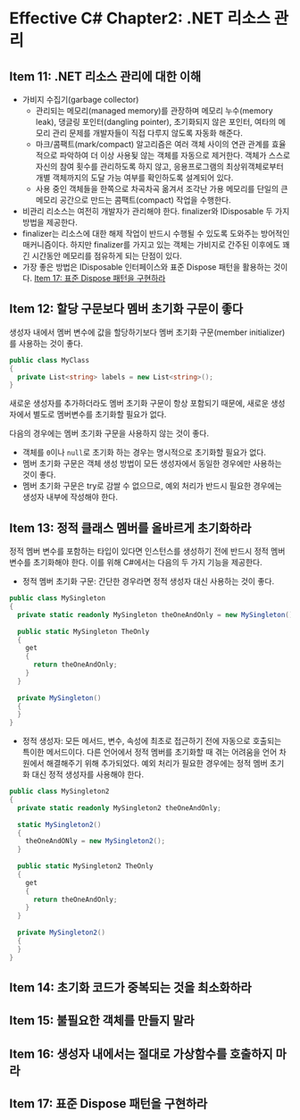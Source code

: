 # Effective C# Chapter2: .NET 리소스 관리
## Item 11: .NET 리소스 관리에 대한 이해
- 가비지 수집기(garbage collector)
  - 관리되는 메모리(managed memory)를 관장하며 메모리 누수(memory leak), 댕글링 포인터(dangling pointer), 초기화되지 않은 포인터, 여타의 메모리 관리 문제를 개발자들이 직접 다루지 않도록 자동화 해준다.
  - 마크/콤팩트(mark/compact) 알고리즘은 여러 객체 사이의 연관 관계를 효율적으로 파악하여 더 이상 사용됮 않는 객체를 자동으로 제거한다. 객체가 스스로 자신의 참여 횟수를 관리하도록 하지 않고, 응용프로그램의 최상위객체로부터 개별 객체까지의 도달 가능 여부를 확인하도록 설계되어 있다.
  - 사용 중인 객체들을 한쪽으로 차곡차곡 옮겨서 조각난 가용 메모리를 단일의 큰 메모리 공간으로 만드는 콤팩트(compact) 작업을 수행한다.
- 비관리 리소스는 여전히 개발자가 관리해야 한다. finalizer와 IDisposable 두 가지 방법을 제공한다.
- finalizer는 리소스에 대한 해제 작업이 반드시 수행될 수 있도록 도와주는 방어적인 매커니즘이다. 하지만 finalizer를 가지고 있는 객체는 가비지로 간주된 이후에도 꽤 긴 시간동안 메모리를 점유하게 되는 단점이 있다.
- 가장 좋은 방법은 IDisposable 인터페이스와 표준 Dispose 패턴을 활용하는 것이다. [Item 17: 표준 Dispose 패턴을 구현하라](#item17-dispose-pattern)

## Item 12: 할당 구문보다 멤버 초기화 구문이 좋다
생성자 내에서 멤버 변수에 값을 할당하기보다 멤버 초기화 구문(member initializer)를 사용하는 것이 좋다. 
```c#
public class MyClass
{
  private List<string> labels = new List<string>();
}
```
새로운 생성자를 추가하더라도 멤버 초기화 구문이 항상 포함되기 때문에, 새로운 생성자에서 별도로 멤버변수를 초기화할 필요가 없다.

다음의 경우에는 멤버 초기화 구문을 사용하지 않는 것이 좋다.
- 객체를 `0`이나 `null`로 초기화 하는 경우는 명시적으로 초기화할 필요가 없다.
- 멤버 초기화 구문은 객체 생성 방법이 모든 생성자에서 동일한 경우에만 사용하는 것이 좋다.
- 멤버 초기화 구문은 try로 감쌀 수 없으므로, 예외 처리가 반드시 필요한 경우에는 생성자 내부에 작성해야 한다.


## Item 13: 정적 클래스 멤버를 올바르게 초기화하라
정적 멤버 변수를 포함하는 타입이 있다면 인스턴스를 생성하기 전에 반드시 정적 멤버 변수를 초기화해야 한다. 이를 위해 C#에서는 다음의 두 가지 기능을 제공한다.
- 정적 멤버 초기화 구문: 간단한 경우라면 정적 생성자 대신 사용하는 것이 좋다.
```C#
public class MySingleton
{
  private static readonly MySingleton theOneAndOnly = new MySingleton();
  
  public static MySingleton TheOnly
  {
    get
    {
      return theOneAndOnly;
    }
  }
  
  private MySingleton()
  {
  }
}
```

- 정적 생성자: 모든 메서드, 변수, 속성에 최초로 접근하기 전에 자동으로 호출되는 특이한 메서드이다. 다른 언어에서 정적 멤버를 초기화할 때 겪는 어려움을 언어 차원에서 해결해주기 위해 추가되었다. 예외 처리가 필요한 경우에는 정적 멤버 초기화 대신 정적 생성자를 사용해야 한다. 
```C#
public class MySingleton2
{
  private static readonly MySingleton2 theOneAndOnly;
  
  static MySingleton2()
  {
    theOneAndONly = new MySingleton2();
  }
  
  public static MySingleton2 TheOnly
  {
    get
    {
      return theOneAndOnly;
    }
  }
  
  private MySingleton2()
  {
  }
}
```

## Item 14: 초기화 코드가 중복되는 것을 최소화하라

## Item 15: 불필요한 객체를 만들지 말라

## Item 16: 생성자 내에서는 절대로 가상함수를 호출하지 마라

## <a name="item17-dispose-pattern">Item 17: 표준 Dispose 패턴을 구현하라
